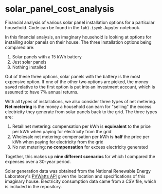 # solar_panel_cost_analysis
Financial analysis of various solar panel installation options for a particular household. Code can be found in the `lab1.ipynb` Jupyter notebook.

In this financial analysis, an imaginary household is looking at options for installing solar panels on their house. The three installation options being compared are:
1. Solar panels with a 15 kWh battery
2. Just solar panels
3. Nothing installed

Out of these three options, solar panels with the battery is the most expensive option. If one of the other two options are picked, the money saved relative to the first option is put into an investment account, which is assumed to have 7% annual returns.

With all types of installations, we also consider three types of net metering. **Net metering** is the money a household can earn for "selling" the excess electricity they generate from solar panels back to the grid. The three types are:
1. Retail net metering: compensation per kWh is **equivalent** to the price per kWh when paying for electricity from the grid
2. Wholesale net metering: compensation per kWh is **half** the price per kWh when paying for electricity from the grid
3. No net metering: **no compensation** for excess electricity generated

Together, this makes up **nine different scenarios** for which I compared the expenses over a 30-year period.

Solar generation data was obtained from the National Renewable Energy Laboratory's [PVWatts API](https://developer.nrel.gov/docs/solar/pvwatts/v8/) given the location and specifications of this imaginary house. Electricity consumption data came from a CSV file, which is included in the repository.
